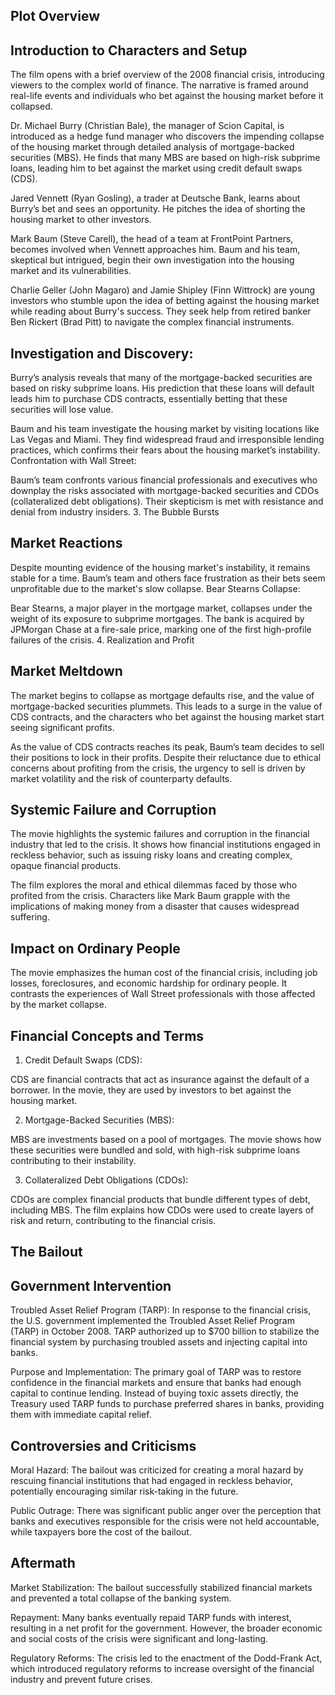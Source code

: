 ## Plot Overview

## Introduction to Characters and Setup

The film opens with a brief overview of the 2008 financial crisis, introducing viewers to the complex world of finance. The narrative is framed around real-life events and individuals who bet against the housing market before it collapsed.

Dr. Michael Burry (Christian Bale), the manager of Scion Capital, is introduced as a hedge fund manager who discovers the impending collapse of the housing market through detailed analysis of mortgage-backed securities (MBS). He finds that many MBS are based on high-risk subprime loans, leading him to bet against the market using credit default swaps (CDS).

Jared Vennett (Ryan Gosling), a trader at Deutsche Bank, learns about Burry’s bet and sees an opportunity. He pitches the idea of shorting the housing market to other investors.

Mark Baum (Steve Carell), the head of a team at FrontPoint Partners, becomes involved when Vennett approaches him. Baum and his team, skeptical but intrigued, begin their own investigation into the housing market and its vulnerabilities.

Charlie Geller (John Magaro) and Jamie Shipley (Finn Wittrock) are young investors who stumble upon the idea of betting against the housing market while reading about Burry's success. They seek help from retired banker Ben Rickert (Brad Pitt) to navigate the complex financial instruments.

## Investigation and Discovery:

Burry’s analysis reveals that many of the mortgage-backed securities are based on risky subprime loans. His prediction that these loans will default leads him to purchase CDS contracts, essentially betting that these securities will lose value.

Baum and his team investigate the housing market by visiting locations like Las Vegas and Miami. They find widespread fraud and irresponsible lending practices, which confirms their fears about the housing market’s instability.
Confrontation with Wall Street:

Baum’s team confronts various financial professionals and executives who downplay the risks associated with mortgage-backed securities and CDOs (collateralized debt obligations). Their skepticism is met with resistance and denial from industry insiders. 3. The Bubble Bursts

## Market Reactions

Despite mounting evidence of the housing market's instability, it remains stable for a time. Baum’s team and others face frustration as their bets seem unprofitable due to the market's slow collapse.
Bear Stearns Collapse:

Bear Stearns, a major player in the mortgage market, collapses under the weight of its exposure to subprime mortgages. The bank is acquired by JPMorgan Chase at a fire-sale price, marking one of the first high-profile failures of the crisis. 4. Realization and Profit

## Market Meltdown

The market begins to collapse as mortgage defaults rise, and the value of mortgage-backed securities plummets. This leads to a surge in the value of CDS contracts, and the characters who bet against the housing market start seeing significant profits.

As the value of CDS contracts reaches its peak, Baum’s team decides to sell their positions to lock in their profits. Despite their reluctance due to ethical concerns about profiting from the crisis, the urgency to sell is driven by market volatility and the risk of counterparty defaults.

## Systemic Failure and Corruption

The movie highlights the systemic failures and corruption in the financial industry that led to the crisis. It shows how financial institutions engaged in reckless behavior, such as issuing risky loans and creating complex, opaque financial products.

The film explores the moral and ethical dilemmas faced by those who profited from the crisis. Characters like Mark Baum grapple with the implications of making money from a disaster that causes widespread suffering.

## Impact on Ordinary People

The movie emphasizes the human cost of the financial crisis, including job losses, foreclosures, and economic hardship for ordinary people. It contrasts the experiences of Wall Street professionals with those affected by the market collapse.

## Financial Concepts and Terms

1. Credit Default Swaps (CDS):

CDS are financial contracts that act as insurance against the default of a borrower. In the movie, they are used by investors to bet against the housing market.

2. Mortgage-Backed Securities (MBS):

MBS are investments based on a pool of mortgages. The movie shows how these securities were bundled and sold, with high-risk subprime loans contributing to their instability.

3. Collateralized Debt Obligations (CDOs):

CDOs are complex financial products that bundle different types of debt, including MBS. The film explains how CDOs were used to create layers of risk and return, contributing to the financial crisis.

## The Bailout

## Government Intervention

Troubled Asset Relief Program (TARP): In response to the financial crisis, the U.S. government implemented the Troubled Asset Relief Program (TARP) in October 2008. TARP authorized up to $700 billion to stabilize the financial system by purchasing troubled assets and injecting capital into banks.

Purpose and Implementation: The primary goal of TARP was to restore confidence in the financial markets and ensure that banks had enough capital to continue lending. Instead of buying toxic assets directly, the Treasury used TARP funds to purchase preferred shares in banks, providing them with immediate capital relief.

## Controversies and Criticisms

Moral Hazard: The bailout was criticized for creating a moral hazard by rescuing financial institutions that had engaged in reckless behavior, potentially encouraging similar risk-taking in the future.

Public Outrage: There was significant public anger over the perception that banks and executives responsible for the crisis were not held accountable, while taxpayers bore the cost of the bailout.

## Aftermath

Market Stabilization: The bailout successfully stabilized financial markets and prevented a total collapse of the banking system.

Repayment: Many banks eventually repaid TARP funds with interest, resulting in a net profit for the government. However, the broader economic and social costs of the crisis were significant and long-lasting.

Regulatory Reforms: The crisis led to the enactment of the Dodd-Frank Act, which introduced regulatory reforms to increase oversight of the financial industry and prevent future crises.

